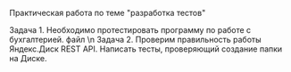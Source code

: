 Практическая работа по теме "разработка тестов"

Задача 1. Необходимо протестировать программу по работе с бухгалтерией. файл \n
Задача 2. Проверим правильность работы Яндекс.Диск REST API. Написать тесты, проверяющий создание папки на Диске.
